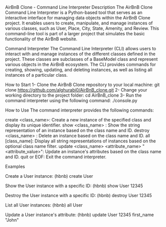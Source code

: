 AirBnB Clone - Command Line Interpreter
Description
The AirBnB Clone Command Line Interpreter is a Python-based tool that serves as an interactive interface for managing data objects within the AirBnB Clone project. It enables users to create, manipulate, and manage instances of various classes, such as User, Place, City, State, Amenity, and Review. This command-line tool is part of a larger project that simulates the basic functionality of the AirBnB website.

Command Interpreter
The Command Line Interpreter (CLI) allows users to interact with and manage instances of the different classes defined in the project. These classes are subclasses of a BaseModel class and represent various objects in the AirBnB ecosystem. The CLI provides commands for creating, showing, updating, and deleting instances, as well as listing all instances of a particular class.

How to Start
1- Clone the AirBnB Clone repository to your local machine:
git clone https://github.com/alghurabi0/AirBnB_clone.git
2- Change your working directory to the project folder:
cd AirBnB_clone
3- Run the command interpreter using the following command:
./console.py

How to Use
The command interpreter provides the following commands:

create <class_name>: Create a new instance of the specified class and display its unique identifier.
show <class_name> <id>: Show the string representation of an instance based on the class name and ID.
destroy <class_name> <id>: Delete an instance based on the class name and ID.
all [class_name]: Display all string representations of instances based on the optional class name filter.
update <class_name> <id> <attribute_name> "<attribute_value>": Update an instance's attributes based on the class name and ID.
quit or EOF: Exit the command interpreter.

Examples

Create a User instance:
(hbnb) create User

Show the User instance with a specific ID:
(hbnb) show User 12345

Destroy the User instance with a specific ID:
(hbnb) destroy User 12345

List all User instances:
(hbnb) all User

Update a User instance's attribute:
(hbnb) update User 12345 first_name "John"
